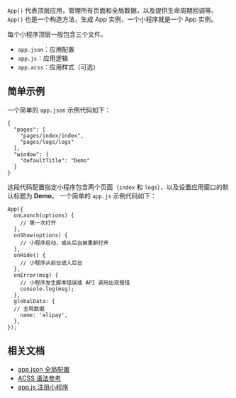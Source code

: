 `App()` 代表顶层应用，管理所有页面和全局数据，以及提供生命周期回调等。`App()` 也是一个构造方法，生成 App 实例，一个小程序就是一个 App 实例。

每个小程序顶层一般包含三个文件。

- `app.json`：应用配置
- `app.js`：应用逻辑
- `app.acss`：应用样式（可选）

## 简单示例
一个简单的 `app.json` 示例代码如下：
```
{
  "pages": [
    "pages/index/index",
    "pages/logs/logs"
  ],
  "window": {
    "defaultTitle": "Demo"
  }
}
```
这段代码配置指定小程序包含两个页面（`index` 和 `logs`），以及设置应用窗口的默认标题为 **Demo**。
一个简单的 `app.js` 示例代码如下：
```
App({
  onLaunch(options) {
    // 第一次打开
  },
  onShow(options) {
    // 小程序启动，或从后台被重新打开
  },
  onHide() {
    // 小程序从前台进入后台
  },
  onError(msg) {
    // 小程序发生脚本错误或 API 调用出现报错
    console.log(msg);
  },
  globalData: {
  // 全局数据
    name: 'alipay',
  },
});
```

## 相关文档
- [app.json 全局配置](https://opendocs.alipay.com/mini/framework/app-json)
- [ACSS 语法参考](https://opendocs.alipay.com/mini/framework/acss)
- [app.js 注册小程序](https://opendocs.alipay.com/mini/framework/app-detail)

